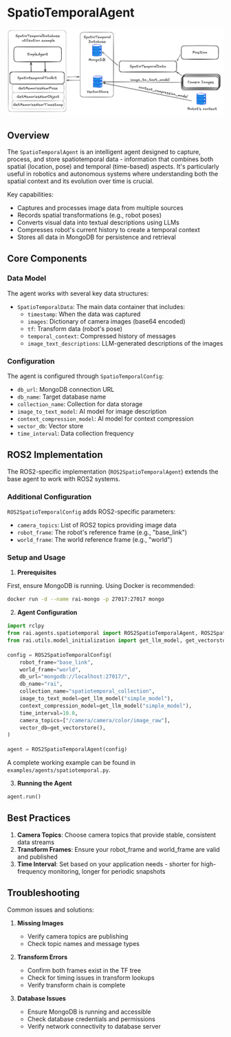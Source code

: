 # SpatioTemporalAgent

![SpatioTemporalAgent](../imgs/spatiotemporal.png)

## Overview

The `SpatioTemporalAgent` is an intelligent agent designed to capture, process, and store spatiotemporal data - information that combines both spatial (location, pose) and temporal (time-based) aspects. It's particularly useful in robotics and autonomous systems where understanding both the spatial context and its evolution over time is crucial.

Key capabilities:

- Captures and processes image data from multiple sources
- Records spatial transformations (e.g., robot poses)
- Converts visual data into textual descriptions using LLMs
- Compresses robot's current history to create a temporal context
- Stores all data in MongoDB for persistence and retrieval

## Core Components

### Data Model

The agent works with several key data structures:

- `SpatioTemporalData`: The main data container that includes:
  - `timestamp`: When the data was captured
  - `images`: Dictionary of camera images (base64 encoded)
  - `tf`: Transform data (robot's pose)
  - `temporal_context`: Compressed history of messages
  - `image_text_descriptions`: LLM-generated descriptions of the images

### Configuration

The agent is configured through `SpatioTemporalConfig`:

- `db_url`: MongoDB connection URL
- `db_name`: Target database name
- `collection_name`: Collection for data storage
- `image_to_text_model`: AI model for image description
- `context_compression_model`: AI model for context compression
- `vector_db`: Vector store
- `time_interval`: Data collection frequency

## ROS2 Implementation

The ROS2-specific implementation (`ROS2SpatioTemporalAgent`) extends the base agent to work with ROS2 systems.

### Additional Configuration

`ROS2SpatioTemporalConfig` adds ROS2-specific parameters:

- `camera_topics`: List of ROS2 topics providing image data
- `robot_frame`: The robot's reference frame (e.g., "base_link")
- `world_frame`: The world reference frame (e.g., "world")

### Setup and Usage

1. **Prerequisites**

First, ensure MongoDB is running. Using Docker is recommended:

```bash
docker run -d --name rai-mongo -p 27017:27017 mongo
```

2. **Agent Configuration**

```python
import rclpy
from rai.agents.spatiotemporal import ROS2SpatioTemporalAgent, ROS2SpatioTemporalConfig
from rai.utils.model_initialization import get_llm_model, get_vectorstore

config = ROS2SpatioTemporalConfig(
    robot_frame="base_link",
    world_frame="world",
    db_url="mongodb://localhost:27017/",
    db_name="rai",
    collection_name="spatiotemporal_collection",
    image_to_text_model=get_llm_model("simple_model"),
    context_compression_model=get_llm_model("simple_model"),
    time_interval=10.0,
    camera_topics=["/camera/camera/color/image_raw"],
    vector_db=get_vectorstore(),
)

agent = ROS2SpatioTemporalAgent(config)
```

A complete working example can be found in `examples/agents/spatiotemporal.py`.

3. **Running the Agent**

```python
agent.run()
```

## Best Practices

1. **Camera Topics**: Choose camera topics that provide stable, consistent data streams
2. **Transform Frames**: Ensure your robot_frame and world_frame are valid and published
3. **Time Interval**: Set based on your application needs - shorter for high-frequency monitoring, longer for periodic snapshots

## Troubleshooting

Common issues and solutions:

1. **Missing Images**

   - Verify camera topics are publishing
   - Check topic names and message types

2. **Transform Errors**

   - Confirm both frames exist in the TF tree
   - Check for timing issues in transform lookups
   - Verify transform chain is complete

3. **Database Issues**
   - Ensure MongoDB is running and accessible
   - Check database credentials and permissions
   - Verify network connectivity to database server
